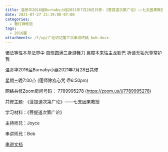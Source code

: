 ```yaml
---
title: 温哥华2016届Burnaby小组2021年7月28日共修-《菩提道次第广论》——七支因果教授（三）
date: 2021-07-27 21:19:08-07:00
categories:
  - 慧灯禅修班
tags:
  - 2016届
attachments: /f/up/广论讲记第三次串讲终稿_bob.docx
---
```

诸法等性本基法界中 自现圆满三身游舞力 离障本来怙主龙钦巴 祈请无垢光尊常护我

温哥华2016届Burnaby小组2021年7月28日共修 

星期三晚7:00点 (莲师除疫心咒 @6:50pm)

网络共修Zoom房间号码： 7789995278 (<https://zoom.us/j/7789995278>)

共修主题: 《菩提道次第广论》——七支因果教授

学习材料：《菩提道次第广论》


主持师兄：Joyce 

串讲师兄：Bob

[串讲文档](/f/up/广论讲记第三次串讲终稿_bob.docx)